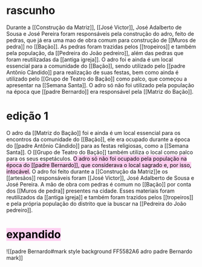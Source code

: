 # rascunho
Durante a [[Construção da Matriz]], [[José Victor]], José Adalberto de Sousa e José Pereira foram responsáveis pela construção do adro, feito de pedras, que já era uma mao de obra comum para construção de [[Muros de pedra]] no [[Bação]]. As pedras foram trazidas pelos [[tropeiros]] e também pela população, da [[Pedreira do João pedreiro]], além das pedras que foram reutilizadas da [[antiga igreja]].
O adro foi e ainda é um local essencial para a comunidade do [[Bação]], sendo utilizado pelo [[padre Antônio Cândido]] para realização de suas festas, bem como ainda é utilizado pelo [[Grupo de Teatro do Bação]] como palco, que começou a apresentar na [[Semana Santa]]. O adro só não foi utilizado pela população na época que [[padre Bernardo]] era responsável pela [[Matriz do Bação]].

# edição 1

O adro da [[Matriz do Bação]] foi e ainda é um local essencial para os encontros da comunidade do [[Bação]], ele era ocupado durante a época do [[padre Antônio Cândido]] para as festas religiosas, como a [[Semana Santa]]. O [[Grupo de Teatro do Bação]] também utiliza o local como palco para os seus espetáculos. <mark style="background: #FFB8EBA6;">O adro só não foi ocupado pela população na época do [[padre Bernardo]], que considerava o local sagrado e, por isso, intocável.</mark> 
O adro foi feito durante a [[Construção da Matriz]]e os [[artesãos]] responsáveis foram [[José Victor]], José Adalberto de Sousa e José Pereira. A mão de obra com pedras é comum no [[Bação]] por conta dos [[Muros de pedra]] presentes na cidade. Esses materiais foram reutilizados da [[antiga igreja]] e também foram trazidos pelos [[tropeiros]] e pela própria população do distrito que ia buscar na [[Pedreira do João pedreiro]]. 

# <mark style="background: #FFB8EBA6;">expandido</mark> 
![[padre Bernardo#mark style background FF5582A6 adro padre Bernardo mark]]